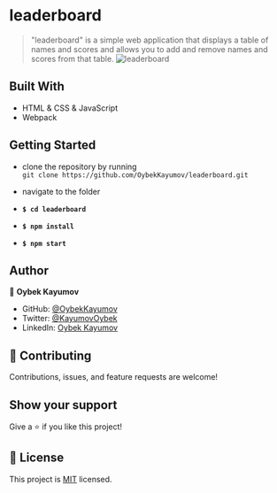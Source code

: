 # leaderboard

> "leaderboard" is a simple web application that displays a table of names and scores and allows you to add and remove names and scores from that table.
> ![leaderboard]()

## Built With

- HTML & CSS & JavaScript
- Webpack

## Getting Started

- clone the repository by running\
   `git clone https://github.com/OybekKayumov/leaderboard.git`
- navigate to the folder

- **`$ cd leaderboard`**<br>
- **`$ npm install`**<br>
- **`$ npm start`**

## Author

👤 **Oybek Kayumov**

- GitHub: [@OybekKayumov](https://github.com/OybekKayumov)
- Twitter: [@KayumovOybek](https://twitter.com/KayumovOybek)
- LinkedIn: [Oybek Kayumov](https://www.linkedin.com/in/oybek-kayumov-54a8485b/)

## :handshake: Contributing

Contributions, issues, and feature requests are welcome!

## Show your support

Give a :star:️ if you like this project!

## :memo: License

This project is [MIT](./MIT.md) licensed.
